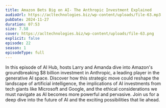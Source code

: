 ```yaml
---
title: Amazon Bets Big on AI- The Anthropic Investment Explained 
audioUrl: https://acltechnologies.biz/wp-content/uploads/file-63.mp3
pubDate: 2024-11-27
duration: 07:53
size: 7.58
cover: https://acltechnologies.biz/wp-content/uploads/file-63.png
explicit: false
episode: 22
season: 1
episodeType: full
---
```

In this episode of AI Hub, hosts Larry and Amanda dive into Amazon's groundbreaking $8 billion investment in Anthropic, a leading player in the generative AI space. Discover how this strategic move could reshape the landscape of artificial intelligence, the implications of AI investments from tech giants like Microsoft and Google, and the ethical considerations we must navigate as AI becomes more powerful and pervasive. Join us for a deep dive into the future of AI and the exciting possibilities that lie ahead.